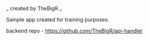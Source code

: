 _ created by TheBigR _

Sample app created for training purposes.

backend repo - https://github.com/TheBigR/api-handler